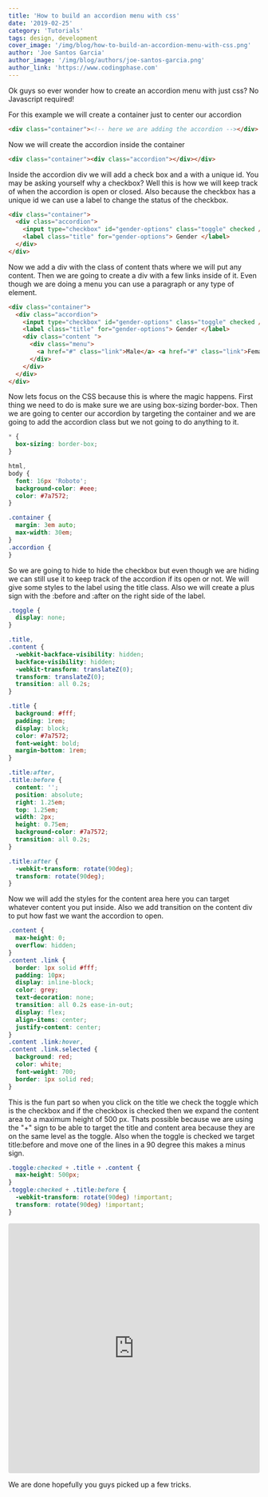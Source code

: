```yaml
---
title: 'How to build an accordion menu with css'
date: '2019-02-25'
category: 'Tutorials'
tags: design, development
cover_image: '/img/blog/how-to-build-an-accordion-menu-with-css.png'
author: 'Joe Santos Garcia'
author_image: '/img/blog/authors/joe-santos-garcia.png'
author_link: 'https://www.codingphase.com'
---
```


Ok guys so ever wonder how to create an accordion menu with just css? No Javascript required!

For this example we will create a container just to center our accordion

```html
<div class="container"><!-- here we are adding the accordion --></div>
```

Now we will create the accordion inside the container

```html
<div class="container"><div class="accordion"></div></div>
```

Inside the accordion div we will add a check box and a with a unique id. You may be asking yourself why a checkbox? Well this is how we will keep track of when the accordion is open or closed. Also because the checkbox has a unique id we can use a label to change the status of the checkbox.

```html
<div class="container">
  <div class="accordion">
    <input type="checkbox" id="gender-options" class="toggle" checked />
    <label class="title" for="gender-options"> Gender </label>
  </div>
</div>
```

Now we add a div with the class of content thats where we will put any content. Then we are going to create a div with a few links inside of it. Even though we are doing a menu you can use a paragraph or any type of element.

```html
<div class="container">
  <div class="accordion">
    <input type="checkbox" id="gender-options" class="toggle" checked />
    <label class="title" for="gender-options"> Gender </label>
    <div class="content ">
      <div class="menu">
        <a href="#" class="link">Male</a> <a href="#" class="link">Female</a>
      </div>
    </div>
  </div>
</div>
```

Now lets focus on the CSS because this is where the magic happens. First thing we need to do is make sure we are using box-sizing border-box. Then we are going to center our accordion by targeting the container and we are going to add the accordion class but we not going to do anything to it.

```css
* {
  box-sizing: border-box;
}

html,
body {
  font: 16px 'Roboto';
  background-color: #eee;
  color: #7a7572;
}

.container {
  margin: 3em auto;
  max-width: 30em;
}
.accordion {
}
```

So we are going to hide to hide the checkbox but even though we are hiding we can still use it to keep track of the accordion if its open or not. We will give some styles to the label using the title class. Also we will create a plus sign with the :before and :after on the right side of the label.

```css
.toggle {
  display: none;
}

.title,
.content {
  -webkit-backface-visibility: hidden;
  backface-visibility: hidden;
  -webkit-transform: translateZ(0);
  transform: translateZ(0);
  transition: all 0.2s;
}

.title {
  background: #fff;
  padding: 1rem;
  display: block;
  color: #7a7572;
  font-weight: bold;
  margin-bottom: 1rem;
}

.title:after,
.title:before {
  content: '';
  position: absolute;
  right: 1.25em;
  top: 1.25em;
  width: 2px;
  height: 0.75em;
  background-color: #7a7572;
  transition: all 0.2s;
}

.title:after {
  -webkit-transform: rotate(90deg);
  transform: rotate(90deg);
}
```

Now we will add the styles for the content area here you can target whatever content you put inside. Also we add transition on the content div to put how fast we want the accordion to open.

```css
.content {
  max-height: 0;
  overflow: hidden;
}
.content .link {
  border: 1px solid #fff;
  padding: 10px;
  display: inline-block;
  color: grey;
  text-decoration: none;
  transition: all 0.2s ease-in-out;
  display: flex;
  align-items: center;
  justify-content: center;
}
.content .link:hover,
.content .link.selected {
  background: red;
  color: white;
  font-weight: 700;
  border: 1px solid red;
}
```

This is the fun part so when you click on the title we check the toggle which is the checkbox and if the checkbox is checked then we expand the content area to a maximum height of 500 px. Thats possible because we are using the "+" sign to be able to target the title and content area because they are on the same level as the toggle. Also when the toggle is checked we target title:before and move one of the lines in a 90 degree this makes a minus sign.

```css
.toggle:checked + .title + .content {
  max-height: 500px;
}
.toggle:checked + .title:before {
  -webkit-transform: rotate(90deg) !important;
  transform: rotate(90deg) !important;
}
```

<iframe src="https://codesandbox.io/embed/3qml2r8r2q?fontsize=14" style="width:100%; height:500px; border:0; border-radius: 4px; overflow:hidden;" sandbox="allow-modals allow-forms allow-popups allow-scripts allow-same-origin"></iframe>

We are done hopefully you guys picked up a few tricks.
